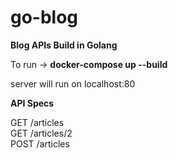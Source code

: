 # go-blog
**Blog APIs Build in Golang**

To run -> **docker-compose up --build**

server will run on localhost:80

**API Specs**

GET /articles\
GET /articles/2\
POST /articles